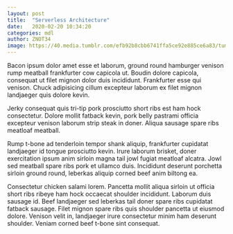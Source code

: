 ```yaml
---
layout: post
title:  "Serverless Architecture"
date:   2020-02-20 10:34:20
categories: mdl
author: ZNOT34
image: https://40.media.tumblr.com/efb92b8cbb6741ffa5ce92e885ce6a83/tumblr_inline_nr5dqmvXlY1sif8wc_540.png
---
```

Bacon ipsum dolor amet esse et laborum, ground round hamburger venison rump meatball frankfurter cow capicola ut. Boudin dolore capicola, consequat ut filet mignon dolor duis incididunt. Frankfurter esse qui venison. Chuck adipisicing cillum excepteur laborum ex filet mignon landjaeger quis dolore kevin.

Jerky consequat quis tri-tip pork prosciutto short ribs est ham hock consectetur. Dolore mollit fatback kevin, pork belly pastrami officia excepteur venison laborum strip steak in doner. Aliqua sausage spare ribs meatloaf meatball.

Rump t-bone ad tenderloin tempor shank aliquip, frankfurter cupidatat landjaeger id tongue prosciutto kevin. Irure laborum brisket, doner exercitation ipsum anim sirloin magna tail jowl fugiat meatloaf alcatra. Jowl sed meatball spare ribs pork et ullamco duis. Incididunt deserunt porchetta sirloin ground round, leberkas aliquip corned beef anim biltong ea.

Consectetur chicken salami lorem. Pancetta mollit aliqua sirloin ut officia short ribs ribeye ham hock occaecat shoulder incididunt. Laborum duis sausage id. Beef landjaeger sed leberkas tail doner spare ribs cupidatat fatback sausage. Filet mignon spare ribs quis shoulder pancetta ut eiusmod dolore. Venison velit in, landjaeger irure consectetur minim ham deserunt shoulder. Veniam corned beef t-bone sint consequat.

